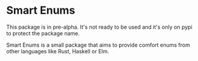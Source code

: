 # Smart Enums

This package is in pre-alpha. It's not ready to be used and it's only on pypi to protect the package name.

Smart Enums is a small package that aims to provide comfort enums from other languages like Rust, Haskell or Elm.
